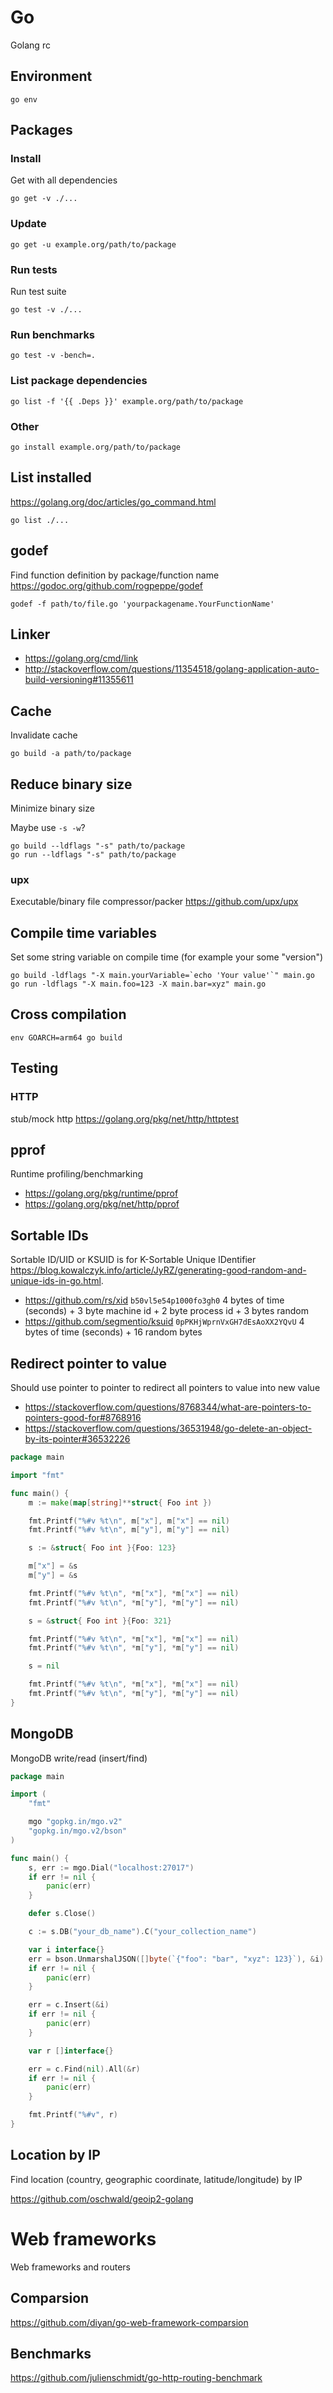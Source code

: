 # Go

Golang rc

## Environment

    go env

## Packages

### Install

Get with all dependencies

    go get -v ./...

### Update

    go get -u example.org/path/to/package

### Run tests

Run test suite

    go test -v ./...

### Run benchmarks

    go test -v -bench=.

### List package dependencies

    go list -f '{{ .Deps }}' example.org/path/to/package

### Other

    go install example.org/path/to/package

## List installed

<https://golang.org/doc/articles/go_command.html>

    go list ./...

## godef

Find function definition by package/function name
<https://godoc.org/github.com/rogpeppe/godef>

    godef -f path/to/file.go 'yourpackagename.YourFunctionName'

## Linker

* <https://golang.org/cmd/link>
* <http://stackoverflow.com/questions/11354518/golang-application-auto-build-versioning#11355611>

## Cache

Invalidate cache

    go build -a path/to/package

## Reduce binary size

Minimize binary size

Maybe use `-s -w`?

    go build --ldflags "-s" path/to/package
    go run --ldflags "-s" path/to/package

### upx

Executable/binary file compressor/packer
<https://github.com/upx/upx>

## Compile time variables

Set some string variable on compile time (for example your some "version")

    go build -ldflags "-X main.yourVariable=`echo 'Your value'`" main.go
    go run -ldflags "-X main.foo=123 -X main.bar=xyz" main.go

## Cross compilation

    env GOARCH=arm64 go build

## Testing

### HTTP

stub/mock http <https://golang.org/pkg/net/http/httptest>

## pprof

Runtime profiling/benchmarking

* https://golang.org/pkg/runtime/pprof
* https://golang.org/pkg/net/http/pprof

## Sortable IDs

Sortable ID/UID or KSUID is for K-Sortable Unique IDentifier
<https://blog.kowalczyk.info/article/JyRZ/generating-good-random-and-unique-ids-in-go.html>.

* <https://github.com/rs/xid> `b50vl5e54p1000fo3gh0` 4 bytes of time (seconds) + 3 byte machine id + 2 byte process id + 3 bytes random
* <https://github.com/segmentio/ksuid> `0pPKHjWprnVxGH7dEsAoXX2YQvU` 4 bytes of time (seconds) + 16 random bytes

## Redirect pointer to value

Should use pointer to pointer to redirect all pointers to value into new value

* <https://stackoverflow.com/questions/8768344/what-are-pointers-to-pointers-good-for#8768916>
* <https://stackoverflow.com/questions/36531948/go-delete-an-object-by-its-pointer#36532226>

```go
package main

import "fmt"

func main() {
    m := make(map[string]**struct{ Foo int })

    fmt.Printf("%#v %t\n", m["x"], m["x"] == nil)
    fmt.Printf("%#v %t\n", m["y"], m["y"] == nil)

    s := &struct{ Foo int }{Foo: 123}

    m["x"] = &s
    m["y"] = &s

    fmt.Printf("%#v %t\n", *m["x"], *m["x"] == nil)
    fmt.Printf("%#v %t\n", *m["y"], *m["y"] == nil)

    s = &struct{ Foo int }{Foo: 321}

    fmt.Printf("%#v %t\n", *m["x"], *m["x"] == nil)
    fmt.Printf("%#v %t\n", *m["y"], *m["y"] == nil)

    s = nil

    fmt.Printf("%#v %t\n", *m["x"], *m["x"] == nil)
    fmt.Printf("%#v %t\n", *m["y"], *m["y"] == nil)
}
```

## MongoDB

MongoDB write/read (insert/find)

```go
package main

import (
    "fmt"

    mgo "gopkg.in/mgo.v2"
    "gopkg.in/mgo.v2/bson"
)

func main() {
    s, err := mgo.Dial("localhost:27017")
    if err != nil {
        panic(err)
    }

    defer s.Close()

    c := s.DB("your_db_name").C("your_collection_name")

    var i interface{}
    err = bson.UnmarshalJSON([]byte(`{"foo": "bar", "xyz": 123}`), &i)
    if err != nil {
        panic(err)
    }

    err = c.Insert(&i)
    if err != nil {
        panic(err)
    }

    var r []interface{}

    err = c.Find(nil).All(&r)
    if err != nil {
        panic(err)
    }

    fmt.Printf("%#v", r)
}
```

## Location by IP

Find location (country, geographic coordinate, latitude/longitude) by IP

<https://github.com/oschwald/geoip2-golang>

# Web frameworks

Web frameworks and routers

## Comparsion

<https://github.com/diyan/go-web-framework-comparsion>

## Benchmarks

<https://github.com/julienschmidt/go-http-routing-benchmark>
